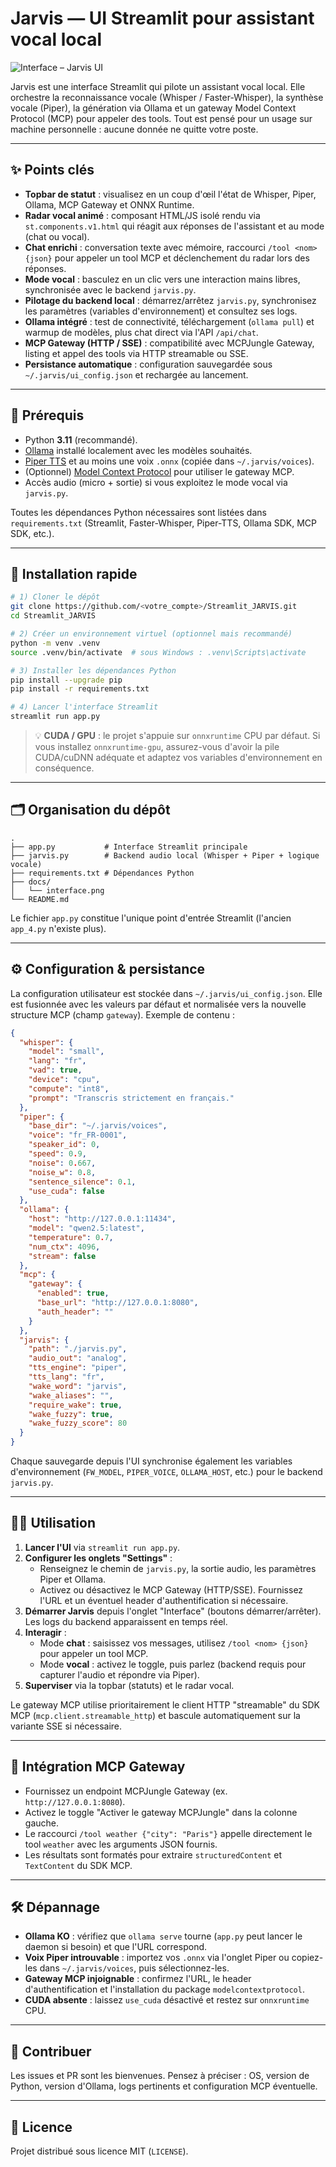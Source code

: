 # Jarvis — UI Streamlit pour assistant vocal local

![Interface – Jarvis UI](docs/interface.png)

Jarvis est une interface Streamlit qui pilote un assistant vocal local. Elle orchestre la reconnaissance vocale (Whisper / Faster-Whisper), la synthèse vocale (Piper), la génération via Ollama et un gateway Model Context Protocol (MCP) pour appeler des tools. Tout est pensé pour un usage sur machine personnelle : aucune donnée ne quitte votre poste.

---

## ✨ Points clés

- **Topbar de statut** : visualisez en un coup d'œil l'état de Whisper, Piper, Ollama, MCP Gateway et ONNX Runtime.
- **Radar vocal animé** : composant HTML/JS isolé rendu via `st.components.v1.html` qui réagit aux réponses de l'assistant et au mode (chat ou vocal).
- **Chat enrichi** : conversation texte avec mémoire, raccourci `/tool <nom> {json}` pour appeler un tool MCP et déclenchement du radar lors des réponses.
- **Mode vocal** : basculez en un clic vers une interaction mains libres, synchronisée avec le backend `jarvis.py`.
- **Pilotage du backend local** : démarrez/arrêtez `jarvis.py`, synchronisez les paramètres (variables d'environnement) et consultez ses logs.
- **Ollama intégré** : test de connectivité, téléchargement (`ollama pull`) et warmup de modèles, plus chat direct via l'API `/api/chat`.
- **MCP Gateway (HTTP / SSE)** : compatibilité avec MCPJungle Gateway, listing et appel des tools via HTTP streamable ou SSE.
- **Persistance automatique** : configuration sauvegardée sous `~/.jarvis/ui_config.json` et rechargée au lancement.

---

## 🧰 Prérequis

- Python **3.11** (recommandé).
- [Ollama](https://ollama.com/) installé localement avec les modèles souhaités.
- [Piper TTS](https://github.com/rhasspy/piper) et au moins une voix `.onnx` (copiée dans `~/.jarvis/voices`).
- (Optionnel) [Model Context Protocol](https://github.com/modelcontextprotocol) pour utiliser le gateway MCP.
- Accès audio (micro + sortie) si vous exploitez le mode vocal via `jarvis.py`.

Toutes les dépendances Python nécessaires sont listées dans `requirements.txt` (Streamlit, Faster-Whisper, Piper-TTS, Ollama SDK, MCP SDK, etc.).

---

## 🚀 Installation rapide

```bash
# 1) Cloner le dépôt
git clone https://github.com/<votre_compte>/Streamlit_JARVIS.git
cd Streamlit_JARVIS

# 2) Créer un environnement virtuel (optionnel mais recommandé)
python -m venv .venv
source .venv/bin/activate  # sous Windows : .venv\Scripts\activate

# 3) Installer les dépendances Python
pip install --upgrade pip
pip install -r requirements.txt

# 4) Lancer l'interface Streamlit
streamlit run app.py
```

> 💡 **CUDA / GPU** : le projet s'appuie sur `onnxruntime` CPU par défaut. Si vous installez `onnxruntime-gpu`, assurez-vous d'avoir la pile CUDA/cuDNN adéquate et adaptez vos variables d'environnement en conséquence.

---

## 🗂️ Organisation du dépôt

```
.
├── app.py           # Interface Streamlit principale
├── jarvis.py        # Backend audio local (Whisper + Piper + logique vocale)
├── requirements.txt # Dépendances Python
├── docs/
│   └── interface.png
└── README.md
```

Le fichier `app.py` constitue l'unique point d'entrée Streamlit (l'ancien `app_4.py` n'existe plus).

---

## ⚙️ Configuration & persistance

La configuration utilisateur est stockée dans `~/.jarvis/ui_config.json`. Elle est fusionnée avec les valeurs par défaut et normalisée vers la nouvelle structure MCP (champ `gateway`). Exemple de contenu :

```json
{
  "whisper": {
    "model": "small",
    "lang": "fr",
    "vad": true,
    "device": "cpu",
    "compute": "int8",
    "prompt": "Transcris strictement en français."
  },
  "piper": {
    "base_dir": "~/.jarvis/voices",
    "voice": "fr_FR-0001",
    "speaker_id": 0,
    "speed": 0.9,
    "noise": 0.667,
    "noise_w": 0.8,
    "sentence_silence": 0.1,
    "use_cuda": false
  },
  "ollama": {
    "host": "http://127.0.0.1:11434",
    "model": "qwen2.5:latest",
    "temperature": 0.7,
    "num_ctx": 4096,
    "stream": false
  },
  "mcp": {
    "gateway": {
      "enabled": true,
      "base_url": "http://127.0.0.1:8080",
      "auth_header": ""
    }
  },
  "jarvis": {
    "path": "./jarvis.py",
    "audio_out": "analog",
    "tts_engine": "piper",
    "tts_lang": "fr",
    "wake_word": "jarvis",
    "wake_aliases": "",
    "require_wake": true,
    "wake_fuzzy": true,
    "wake_fuzzy_score": 80
  }
}
```

Chaque sauvegarde depuis l'UI synchronise également les variables d'environnement (`FW_MODEL`, `PIPER_VOICE`, `OLLAMA_HOST`, etc.) pour le backend `jarvis.py`.

---

## 🧑‍💻 Utilisation

1. **Lancer l'UI** via `streamlit run app.py`.
2. **Configurer les onglets "Settings"** :
   - Renseignez le chemin de `jarvis.py`, la sortie audio, les paramètres Piper et Ollama.
   - Activez ou désactivez le MCP Gateway (HTTP/SSE). Fournissez l'URL et un éventuel header d'authentification si nécessaire.
3. **Démarrer Jarvis** depuis l'onglet "Interface" (boutons démarrer/arrêter). Les logs du backend apparaissent en temps réel.
4. **Interagir** :
   - Mode **chat** : saisissez vos messages, utilisez `/tool <nom> {json}` pour appeler un tool MCP.
   - Mode **vocal** : activez le toggle, puis parlez (backend requis pour capturer l'audio et répondre via Piper).
5. **Superviser** via la topbar (statuts) et le radar vocal.

Le gateway MCP utilise prioritairement le client HTTP "streamable" du SDK MCP (`mcp.client.streamable_http`) et bascule automatiquement sur la variante SSE si nécessaire.

---

## 🔎 Intégration MCP Gateway

- Fournissez un endpoint MCPJungle Gateway (ex. `http://127.0.0.1:8080`).
- Activez le toggle "Activer le gateway MCPJungle" dans la colonne gauche.
- Le raccourci `/tool weather {"city": "Paris"}` appelle directement le tool `weather` avec les arguments JSON fournis.
- Les résultats sont formatés pour extraire `structuredContent` et `TextContent` du SDK MCP.

---

## 🛠️ Dépannage

- **Ollama KO** : vérifiez que `ollama serve` tourne (`app.py` peut lancer le daemon si besoin) et que l'URL correspond.
- **Voix Piper introuvable** : importez vos `.onnx` via l'onglet Piper ou copiez-les dans `~/.jarvis/voices`, puis sélectionnez-les.
- **Gateway MCP injoignable** : confirmez l'URL, le header d'authentification et l'installation du package `modelcontextprotocol`.
- **CUDA absente** : laissez `use_cuda` désactivé et restez sur `onnxruntime` CPU.

---

## 🤝 Contribuer

Les issues et PR sont les bienvenues. Pensez à préciser : OS, version de Python, version d'Ollama, logs pertinents et configuration MCP éventuelle.

---

## 📝 Licence

Projet distribué sous licence MIT (`LICENSE`).

